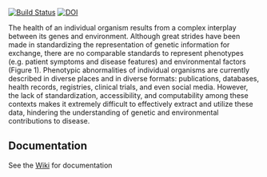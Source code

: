 [![Build Status](https://travis-ci.org/phenopackets/phenopacket-format.svg?branch=master)](https://travis-ci.org/cmungall/patient-phenotype-submission-format)
[![DOI](https://zenodo.org/badge/13996/phenopackets/phenopacket-format.svg)](https://zenodo.org/badge/latestdoi/13996/cmungall/patient-phenotype-submission-format)

The health of an individual organism results from a complex interplay between its genes and environment. Although great strides have been made in standardizing the representation of genetic information for exchange, there are no comparable standards to represent phenotypes (e.g. patient symptoms and disease features) and environmental factors (Figure 1). Phenotypic abnormalities of individual organisms are currently described in diverse places and in diverse formats: publications, databases, health records, registries, clinical trials, and even social media. However, the lack of standardization, accessibility, and computability among these contexts makes it extremely difficult to effectively extract and utilize these data, hindering the understanding of genetic and environmental contributions to disease. 

## Documentation

See the [Wiki](https://github.com/phenopackets/phenopacket-format/wiki/Getting-Started) for documentation



